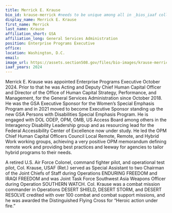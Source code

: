 ```yaml
---
title: Merrick E. Krause
bio_id: krause-merrick #needs to be unique among all in _bios_iaaf collection
display_name: Merrick E. Krause
first_name: Merrick
last_name: Krause
affiliation_short: GSA
affiliation_long: General Services Administration
position: Enterprise Programs Executive
office: 
location: Washington, D.C.
email: 
image_url: https://assets.section508.gov/files/bio-images/krause-merrick.jpg
iaaf_years: 2024
---
```

Merrick E. Krause was appointed Enterprise Programs Executive October 2024. Prior to that he was Acting and Deputy Chief Human Capital Officer and Director of the Office of Human Capital Strategy, Performance, and Management, for the General Services Administration since October 2018. He was the GSA Executive Sponsor for the Women’s Special Emphasis Program and in 2021 moved to become Executive Sponsor standing up the new GSA Persons with Disabilities Special Emphasis Program. He is engaged with DOL ODEP, OPM, OMB, US Access Board among others in the Interagency Disability Leadership group and as resourcing lead for the Federal Accessibility Center of Excellence now under study. He led the OPM Chief Human Capital Officers Council Local Remote, Remote, and Hybrid Work working groups, achieving a very positive OPM memorandum defining remote work and providing best practices and leeway for agencies to tailor hybrid programs to their needs.

A retired U.S. Air Force Colonel, command fighter pilot, and operational test pilot, Col. Krause, USAF (Ret.) served as Special Assistant to two Chairman of the Joint Chiefs of Staff during Operations ENDURING FREEDOM and IRAQI FREEDOM and was Joint Task Force Southwest Asia Weapons Officer during Operation SOUTHERN WATCH. Col. Krause was a combat mission commander in Operations DESERT SHIELD, DESERT STORM, and DESERT RESOLVE credited with over 100 combat and combat support missions, and he was awarded the Distinguished Flying Cross for “Heroic action under fire.”
